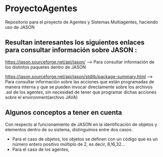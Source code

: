 # ProyectoAgentes
Repositorio para el proyecto de Agentes y Sistemas Multiagentes, haciendo uso de JASON

## Resultan interesantes los siguientes enlaces para consultar información sobre JASON : 

https://jason.sourceforge.net/api/jason/ --> Para consultar información de los distintos paquetes dentro de JASON

https://jason.sourceforge.net/api/jason/stdlib/package-summary.html --> Para consultar información sobre las acciones que están programadas de manera interna y que se pueden invocar directamente sobre los archivos .asl de los agentes, sin necesidad de tener que programar dichas acciones sobre el environment(archivo JAVA)

## Algunos conceptos a tener en cuenta

Con respecto al funcionamiento de JASON en la identificación de objetos y elementos dentro de su sistema, distinguimos entre dos casos:

-  Para el caso de objetos, los objetos se definen con un código que es un número entero positivo múltiplo de 2, es decir, 8,16,32...
-  Para el caso de los agentes, 
